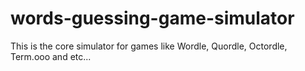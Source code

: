 # words-guessing-game-simulator
This is the core simulator for games like Wordle, Quordle, Octordle, Term.ooo and etc...
